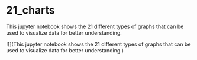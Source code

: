 # 21_charts
This jupyter notebook shows the 21 different types of graphs that can be used to visualize data for better understanding.

![](This jupyter notebook shows the 21 different types of graphs that can be used to visualize data for better understanding.)
